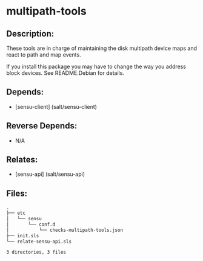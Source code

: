 # multipath-tools

## Description:

These tools are in charge of maintaining the disk multipath device maps and react to path and map events.

If you install this package you may have to change the way you address block devices. See README.Debian for details.

## Depends:

  -  [sensu-client] (salt/sensu-client)

## Reverse Depends:

  -  N/A

## Relates:

  -  [sensu-api] (salt/sensu-api)

## Files:

```bash
.
├── etc
│   └── sensu
│       └── conf.d
│           └── checks-multipath-tools.json
├── init.sls
└── relate-sensu-api.sls

3 directories, 3 files
```
